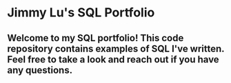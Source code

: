 # Jimmy Lu's SQL Portfolio

## Welcome to my SQL portfolio! This code repository contains examples of SQL I've written. Feel free to take a look and reach out if you have any questions.
